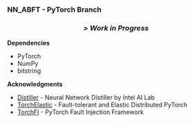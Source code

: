 ###  NN_ABFT - PyTorch Branch
<h3 align="center"><i>> Work in Progress</i></h3>

**Dependencies**
* PyTorch
* NumPy
* bitstring

**Acknowledgments**

* [Distiller](https://github.com/IntelLabs/distiller) - Neural Network Distiller by Intel AI Lab
* [TorchElastic](https://github.com/pytorch/elastic) - Fault-tolerant and Elastic Distributed PyTorch
* [TorchFI](https://github.com/bfgoldstein/torchfi) - PyTorch Fault Injection Framework